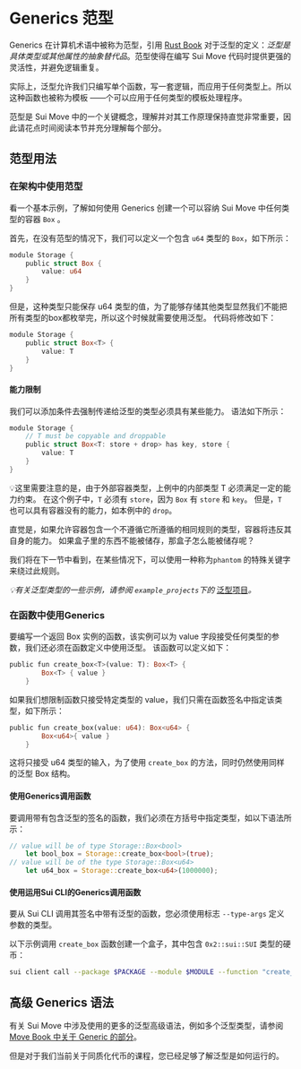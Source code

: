 # Generics 范型

Generics 在计算机术语中被称为范型，引用 [Rust Book](https://doc.rust-lang.org/stable/book/ch10-00-generics.html) 对于泛型的定义：*泛型是具体类型或其他属性的抽象替代品*。范型使得在编写 Sui Move 代码时提供更强的灵活性，并避免逻辑重复。

实际上，泛型允许我们只编写单个函数，写一套逻辑，而应用于任何类型上。所以这种函数也被称为模板 ——个可以应用于任何类型的模板处理程序。

范型是 Sui Move 中的一个关键概念，理解并对其工作原理保持直觉非常重要，因此请花点时间阅读本节并充分理解每个部分。

## **范型用法**

### 在架构中使用范型

看一个基本示例，了解如何使用 Generics 创建一个可以容纳 Sui Move 中任何类型的容器 `Box` 。

首先，在没有范型的情况下，我们可以定义一个包含  `u64` 类型的 `Box`，如下所示：

```rust
module Storage {
    public struct Box {
        value: u64
    }
}
```

但是，这种类型只能保存 u64 类型的值，为了能够存储其他类型显然我们不能把所有类型的box都枚举完，所以这个时候就需要使用泛型。 代码将修改如下：

```rust
module Storage {
    public struct Box<T> {
        value: T
    }
}
```

#### 能力限制

我们可以添加条件去强制传递给泛型的类型必须具有某些能力。 语法如下所示：

```rust
module Storage {
    // T must be copyable and droppable 
    public struct Box<T: store + drop> has key, store {
        value: T
    }
}
```

💡这里需要注意的是，由于外部容器类型，上例中的内部类型 T 必须满足一定的能力约束。 在这个例子中，`T` 必须有 `store`，因为 `Box` 有 `store` 和 `key`。 但是，`T` 也可以具有容器没有的能力，如本例中的 `drop`。

直觉是，如果允许容器包含一个不遵循它所遵循的相同规则的类型，容器将违反其自身的能力。 如果盒子里的东西不能被储存，那盒子怎么能被储存呢？

我们将在下一节中看到，在某些情况下，可以使用一种称为`phantom` 的特殊关键字来绕过此规则。

*💡有关泛型类型的一些示例，请参阅 `example_projects`下的* [泛型项目](../example_projects/generics/)*。*

### 在函数中使用Generics

要编写一个返回 Box 实例的函数，该实例可以为 value 字段接受任何类型的参数，我们还必须在函数定义中使用泛型。 该函数可以定义如下：

```rust
public fun create_box<T>(value: T): Box<T> {
        Box<T> { value }
    }
```

如果我们想限制函数只接受特定类型的 value，我们只需在函数签名中指定该类型，如下所示：

```rust
public fun create_box(value: u64): Box<u64> {
        Box<u64>{ value }
    }
```

这将只接受 u64 类型的输入，为了使用 `create_box` 的方法，同时仍然使用同样的泛型 Box 结构。

#### 使用Generics调用函数

要调用带有包含泛型的签名的函数，我们必须在方括号中指定类型，如以下语法所示：

```rust
// value will be of type Storage::Box<bool>
    let bool_box = Storage::create_box<bool>(true);
// value will be of the type Storage::Box<u64>
    let u64_box = Storage::create_box<u64>(1000000);
```

#### 使用运用Sui CLI的Generics调用函数

要从 Sui CLI 调用其签名中带有泛型的函数，您必须使用标志 `--type-args` 定义参数的类型。

以下示例调用 `create_box` 函数创建一个盒子，其中包含 `0x2::sui::SUI` 类型的硬币：

```bash
sui client call --package $PACKAGE --module $MODULE --function "create_box" --args $OBJECT_ID --type-args "0x2::coin::Coin<0x2::sui::SUI>" --gas-budget 10000
```

## 高级 Generics 语法

有关 Sui Move 中涉及使用的更多的泛型高级语法，例如多个泛型类型，请参阅 [Move Book 中关于 Generic 的部分](https://move-book.com/advanced-topics/understanding-generics.html)。

但是对于我们当前关于同质化代币的课程，您已经足够了解泛型是如何运行的。

